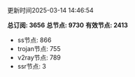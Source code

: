 更新时间2025-03-14 14:46:54

**总订阅: 3656**
**总节点: 9730**
**有效节点: 2413**
- ss节点: 866
- trojan节点: 755
- v2ray节点: 789
- ssr节点: 3
